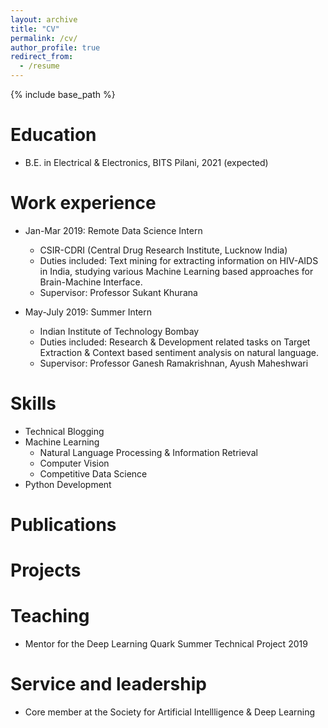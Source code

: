 ```yaml
---
layout: archive
title: "CV"
permalink: /cv/
author_profile: true
redirect_from:
  - /resume
---
```


{% include base_path %}

Education
======
* B.E. in Electrical & Electronics, BITS Pilani, 2021 (expected)


Work experience
======

* Jan-Mar 2019: Remote Data Science Intern
  * CSIR-CDRI (Central Drug Research Institute, Lucknow India)
  * Duties included: Text mining for extracting information on HIV-AIDS in India, studying various Machine Learning based approaches for Brain-Machine Interface.
  * Supervisor: Professor Sukant Khurana

* May-July 2019: Summer Intern
  * Indian Institute of Technology Bombay
  * Duties included: Research & Development related tasks on Target Extraction & Context based sentiment analysis on natural language.
  * Supervisor: Professor Ganesh Ramakrishnan, Ayush Maheshwari


  
Skills
======
* Technical Blogging
* Machine Learning
  * Natural Language Processing & Information Retrieval
  * Computer Vision
  * Competitive Data Science
* Python Development


Publications
======

  

Projects
======

  

Teaching
======
* Mentor for the Deep Learning Quark Summer Technical Project 2019
 
  
Service and leadership
======
* Core member at the Society for Artificial Intellligence & Deep Learning
